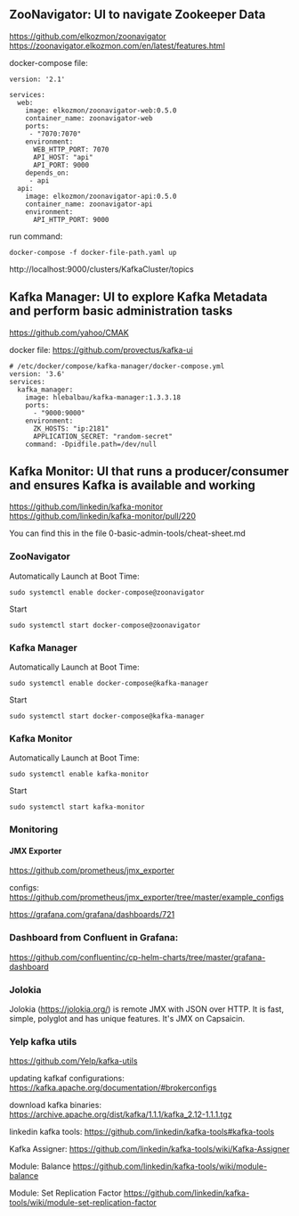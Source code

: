 ## ZooNavigator: UI to navigate Zookeeper Data
https://github.com/elkozmon/zoonavigator
https://zoonavigator.elkozmon.com/en/latest/features.html

docker-compose file:
```
version: '2.1'

services:
  web:
    image: elkozmon/zoonavigator-web:0.5.0
    container_name: zoonavigator-web
    ports:
     - "7070:7070"
    environment:
      WEB_HTTP_PORT: 7070
      API_HOST: "api"
      API_PORT: 9000
    depends_on:
     - api
  api:
    image: elkozmon/zoonavigator-api:0.5.0
    container_name: zoonavigator-api
    environment:
      API_HTTP_PORT: 9000
```
run command:
```
docker-compose -f docker-file-path.yaml up
```
http://localhost:9000/clusters/KafkaCluster/topics

## Kafka Manager: UI to explore Kafka Metadata and perform basic administration tasks
https://github.com/yahoo/CMAK

docker file:
https://github.com/provectus/kafka-ui
```
# /etc/docker/compose/kafka-manager/docker-compose.yml
version: '3.6'
services:
  kafka_manager:
    image: hlebalbau/kafka-manager:1.3.3.18
    ports:
      - "9000:9000"
    environment:
      ZK_HOSTS: "ip:2181"
      APPLICATION_SECRET: "random-secret"
    command: -Dpidfile.path=/dev/null
```

## Kafka Monitor: UI that runs a producer/consumer and ensures Kafka is available and working
https://github.com/linkedin/kafka-monitor
https://github.com/linkedin/kafka-monitor/pull/220


You can find this in the file 0-basic-admin-tools/cheat-sheet.md

### ZooNavigator
Automatically Launch at Boot Time:
```
sudo systemctl enable docker-compose@zoonavigator
```
Start
```
sudo systemctl start docker-compose@zoonavigator
```


### Kafka Manager
Automatically Launch at Boot Time:
```
sudo systemctl enable docker-compose@kafka-manager
```
Start
```
sudo systemctl start docker-compose@kafka-manager
```


### Kafka Monitor
Automatically Launch at Boot Time:
```
sudo systemctl enable kafka-monitor
```
Start
```
sudo systemctl start kafka-monitor
```
### Monitoring
#### JMX Exporter
https://github.com/prometheus/jmx_exporter

configs:
https://github.com/prometheus/jmx_exporter/tree/master/example_configs

https://grafana.com/grafana/dashboards/721


### Dashboard from Confluent in Grafana:
https://github.com/confluentinc/cp-helm-charts/tree/master/grafana-dashboard

### Jolokia
Jolokia (https://jolokia.org/) is remote JMX with JSON over HTTP.
It is fast, simple, polyglot and has unique features. It's JMX on Capsaicin.

### Yelp kafka utils
https://github.com/Yelp/kafka-utils

updating kafkaf configurations:
https://kafka.apache.org/documentation/#brokerconfigs

download kafka binaries:
https://archive.apache.org/dist/kafka/1.1.1/kafka_2.12-1.1.1.tgz

linkedin kafka tools:
https://github.com/linkedin/kafka-tools#kafka-tools

Kafka Assigner:
https://github.com/linkedin/kafka-tools/wiki/Kafka-Assigner

Module: Balance
https://github.com/linkedin/kafka-tools/wiki/module-balance

Module: Set Replication Factor
https://github.com/linkedin/kafka-tools/wiki/module-set-replication-factor
